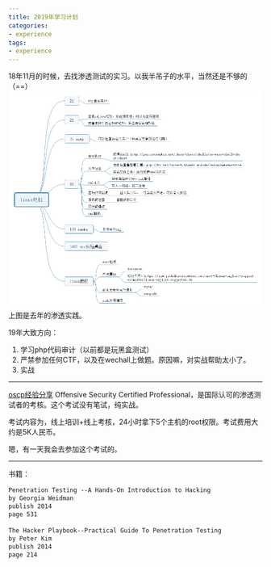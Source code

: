 ```yaml
---
title: 2019年学习计划
categories:
- experience
tags:
- experience
---
```


18年11月的时候，去找渗透测试的实习。以我半吊子的水平，当然还是不够的（==）
![linux靶机](https://raw.githubusercontent.com/Whale3070/Whale3070.github.io/master/images/11-15/linux%E9%9D%B6%E6%9C%BA.png)
上图是去年的渗透实践。

19年大致方向：
1. 学习php代码审计（以前都是玩黑盒测试）
2. 严禁参加任何CTF，以及在wechall上做题。原因嘛，对实战帮助太小了。
3. 实战

---
[oscp经验分享](http://f4l13n5n0w.github.io/blog/2015/05/05/jing-yan-fen-xiang-oscp-shen-tou-ce-shi-ren-zheng/)
Offensive Security Certified Professional，是国际认可的渗透测试者的考核。这个考试没有笔试，纯实战。

考试内容为，线上培训+线上考核，24小时拿下5个主机的root权限。考试费用大约是5K人民币。

嗯，有一天我会去参加这个考试的。

---

书籍：
```
Penetration Testing --A Hands-On Introduction to Hacking
by Georgia Weidman      
publish 2014
page 531

The Hacker Playbook--Practical Guide To Penetration Testing
by Peter Kim
publish 2014
page 214
```
